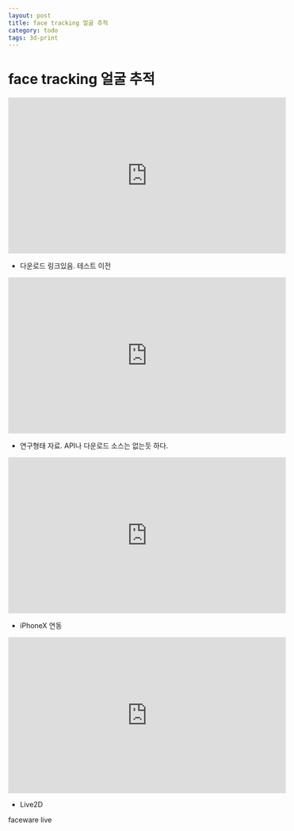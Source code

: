 ```yaml
---
layout: post
title: face tracking 얼굴 추척
category: todo
tags: 3d-print
---
```


# face tracking 얼굴 추적
<iframe width="560" height="315" src="https://www.youtube.com/embed/OzSNj84AY7c?si=82imaZ1RsUz0eMx-" title="YouTube video player" frameborder="0" allow="accelerometer; autoplay; clipboard-write; encrypted-media; gyroscope; picture-in-picture; web-share" allowfullscreen></iframe>

* 다운로드 링크있음. 테스트 이전

<iframe width="560" height="315" src="https://www.youtube.com/embed/MMa2oT1wMIs?si=uovQtI4FMHzhvfOb" title="YouTube video player" frameborder="0" allow="accelerometer; autoplay; clipboard-write; encrypted-media; gyroscope; picture-in-picture; web-share" allowfullscreen></iframe>

* 연구형태 자료. API나 다운로드 소스는 없는듯 하다.

<iframe width="560" height="315" src="https://www.youtube.com/embed/0_QqFeZTqxY?si=XBKojPPCTKMgKe6O" title="YouTube video player" frameborder="0" allow="accelerometer; autoplay; clipboard-write; encrypted-media; gyroscope; picture-in-picture; web-share" allowfullscreen></iframe>

* iPhoneX 연동

<iframe width="560" height="315" src="https://www.youtube.com/embed/D3yjIB_LTPQ?si=8x0-8Dyk4rjoEO3U" title="YouTube video player" frameborder="0" allow="accelerometer; autoplay; clipboard-write; encrypted-media; gyroscope; picture-in-picture; web-share" allowfullscreen></iframe>

* Live2D

faceware live
